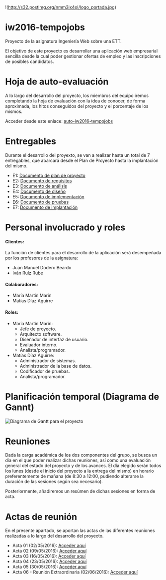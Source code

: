 !(http://s32.postimg.org/nmm3ix4ol/logo_portada.jpg)

iw2016-tempojobs
================
Proyecto de la asignatura Ingeniería Web sobre una ETT.

El objetivo de este proyecto es desarrollar una aplicación web empresarial sencilla desde
la cual poder gestionar ofertas de empleo y las inscripciones de posibles candidatos.

Hoja de auto-evaluación
=======================
A lo largo del desarrollo del proyecto, los miembros del equipo iremos completando la hoja de evaluación con la idea de conocer, de forma aproximada, los hitos conseguidos del proyecto y el porcentaje de los mismos.

Acceder desde este enlace: [auto-iw2016-tempojobs](https://drive.google.com/open?id=1m27WBOe_tDdPjohx7sM0_MM33ur7FEmseI-JLapoFYI)

Entregables
===========

Durante el desarrollo del proyexto, se van a realizar hasta un total de 7 entregables, que abarcará desde el Plan de Proyecto hasta la implantación del mismo.

* E1: [Documento de plan de proyecto](https://drive.google.com/open?id=1qFu-Q5v8uLhlId2M9zFeppOT0CdY8ohl4T-J0hhmSVI)
* E2: [Documento de requisitos](https://drive.google.com/open?id=1jWdlkVnUCD8FCixcph0YGIk8XyvLM64gvuhZ0hjjOFc)
* E3: [Documento de análisis](https://drive.google.com/open?id=1ZV56vxDvH7zE6xuZ56GKfw8FRiKUL79tgfkhVqS2sRw)
* E4: [Documento de diseño](https://drive.google.com/open?id=16zt0RI7DanIPm-bnoK9YTx3vg_pVpwaLdf4GoiLM6mM)
* E5: [Documento de implementación](https://drive.google.com/open?id=1wU29LVy7oe9LqDSTRkh-u0Cg1VdNZCgKBHJFddWsYc0)
* E6: [Documento de pruebas](https://drive.google.com/open?id=1vy1HKTpR5a76nXT1vSKmnBH_FO-zQ6mbqgxsf_XmWM4)
* E7: [Documento de implantación](https://drive.google.com/open?id=1AN5fI6XfqhgLLjNpgqyjJjlVpHUpOdjz0k3L3wjPueU)

Personal involucrado y roles
============================

#### Clientes:
La función de clientes para el desarrollo de la aplicación será desempeñada por los profesores de la asignatura:
* Juan Manuel Dodero Beardo
* Iván Ruíz Rube

#### Colaboradores:
* María Martín Marín
* Matías Díaz Aguirre

#### Roles:
* María Martín Marín:
  * Jefe de proyecto.
  * Arquitecto software.
  * Diseñador de interfaz de usuario.
  * Evaluador interno.
  * Analista/programador.
* Matías Díaz Aguirre:
  * Administrador de sistemas.
  * Administrador de la base de datos.
  * Codificador de pruebas.
  * Analista/programador.

Planificación temporal (Diagrama de Gannt)
==========================================

![Diagrama de Gantt para el proyecto](http://s33.postimg.org/foo6lgm3j/Captura_de_pantalla_2016_06_03_a_la_s_03_06_56.png)

Reuniones
=========

Dada la carga académica de los dos componentes del grupo, se busca un día en el que poder realizar dichas reuniones, así como una evaluación general del estado del proyecto y de los avances. El día elegido serán todos los lunes (desde el inicio del proyecto a la entrega del mismo) en horario preferentemente de mañana (de 8:30 a 12:00, pudiendo alterarse la duración de las sesiones según sea necesario).

Posteriormente, añadiremos un resúmen de dichas sesiones en forma de acta.
  
Actas de reunión
================

En el presente apartado, se aportan las actas de las diferentes reuniones realizadas a lo largo del desarrollo del proyecto.

* Acta 01 (02/05/2016): [Acceder aquí](https://docs.google.com/document/d/1pjjJGuMZhWtNOMEU4TMDeBuq8h9dm6HJtCHWQ6SOEuc/edit)
* Acta 02 (09/05/2016): [Acceder aquí](https://docs.google.com/document/d/1CdYVSi5TAcb1UMg5eYmD8XMoxNtW-TexbTwQ9jxOMC0/edit)
* Acta 03 (16/05/2016): [Acceder aquí](https://docs.google.com/document/d/1RfOttmVPsxG7oDnbsA_mEy_2CEZ0eQhUyKdDWqju3Io/edit)
* Acta 04 (23/05/2016): [Acceder aquí](https://docs.google.com/document/d/1Mcuh_lQ_bLhoDyB_bgePlVWDQG0MacwYWyWFvcASom8/edit)
* Acta 05 (30/05/2016): [Acceder aquí](https://docs.google.com/document/d/1eZea9EZ2nADqMDtp1TAJ63ut8q8wXhgWOAjgQ6j4A3A/edit)
* Acta 06 - Reunión Extraordinaria (02/06/2016): [Acceder aquí](https://docs.google.com/document/d/1EHpWyaKqNnKh0r_ntLYsPxjwaE0rOPfvBNGCmPOvEuA/edit)
